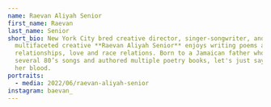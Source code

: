 ```yaml
---
name: Raevan Aliyah Senior
first_name: Raevan
last_name: Senior
short_bio: New York City bred creative director, singer-songwriter, and
  multifaceted creative **Raevan Aliyah Senior** enjoys writing poems about
  relationships, love and race relations. Born to a Jamaican father who wrote
  several 80’s songs and authored multiple poetry books, let's just say it's in
  her blood.
portraits:
  - media: 2022/06/raevan-aliyah-senior
instagram: baevan_
---
```


